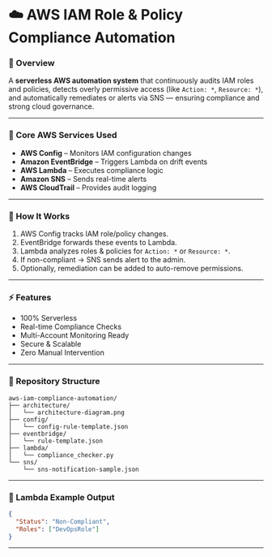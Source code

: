 # ☁️ AWS IAM Role & Policy Compliance Automation

### 🚀 Overview
A **serverless AWS automation system** that continuously audits IAM roles and policies, detects overly permissive access (like `Action: *`, `Resource: *`), and automatically remediates or alerts via SNS — ensuring compliance and strong cloud governance.

---

### 🧩 Core AWS Services Used
- **AWS Config** – Monitors IAM configuration changes  
- **Amazon EventBridge** – Triggers Lambda on drift events  
- **AWS Lambda** – Executes compliance logic  
- **Amazon SNS** – Sends real-time alerts  
- **AWS CloudTrail** – Provides audit logging  

---

### 🧠 How It Works
1. AWS Config tracks IAM role/policy changes.  
2. EventBridge forwards these events to Lambda.  
3. Lambda analyzes roles & policies for `Action: *` or `Resource: *`.  
4. If non-compliant → SNS sends alert to the admin.  
5. Optionally, remediation can be added to auto-remove permissions.

---

### ⚡ Features
- 100% Serverless  
- Real-time Compliance Checks  
- Multi-Account Monitoring Ready  
- Secure & Scalable  
- Zero Manual Intervention  

---

### 📂 Repository Structure
```
aws-iam-compliance-automation/
├── architecture/
│   └── architecture-diagram.png
├── config/
│   └── config-rule-template.json
├── eventbridge/
│   └── rule-template.json
├── lambda/
│   └── compliance_checker.py
└── sns/
    └── sns-notification-sample.json
```

---

### 🧩 Lambda Example Output
```json
{
  "Status": "Non-Compliant",
  "Roles": ["DevOpsRole"]
}
```

---
